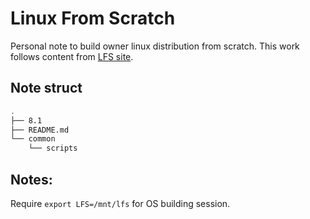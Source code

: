 # Linux From Scratch

Personal note to build owner linux distribution from scratch. This work follows content from [LFS site](http://www.linuxfromscratch.org/).

## Note struct

```bash
.
├── 8.1
├── README.md
└── common
    └── scripts
```

## Notes:

Require `export LFS=/mnt/lfs` for OS building session.
